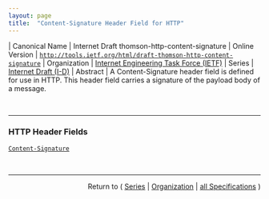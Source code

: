 ```yaml
---
layout: page
title:  "Content-Signature Header Field for HTTP"
---
```


| Canonical Name | Internet Draft thomson-http-content-signature
| Online Version | [`http://tools.ietf.org/html/draft-thomson-http-content-signature`](http://tools.ietf.org/html/draft-thomson-http-content-signature)
| Organization | [Internet Engineering Task Force (IETF)](..  "List of specification series by this organization")
| Series | [Internet Draft (I-D)](.  "List of specifications in this series")
| Abstract | A Content-Signature header field is defined for use in HTTP. This header field carries a signature of the payload body of a message.

<br/>
<hr/>

### HTTP Header Fields

[`Content-Signature`](/concepts/http-header/Content-Signature "The Content-Signature header field carries a signature of the payload body of an HTTP message. This allows for content to be protected from modification.")



<br/>
<hr/>

<p style="text-align: right">Return to ( <a href="./">Series</a> | <a href="../">Organization</a> | <a href="../../">all Specifications</a> )</p>